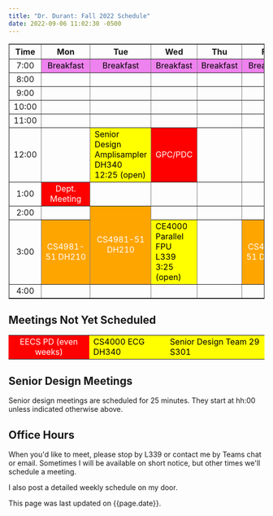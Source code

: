 ```yaml
---
title: "Dr. Durant: Fall 2022 Schedule"
date: 2022-09-06 11:02:30 -0500
---
```


<style type="text/css">
td        { text-align: center;                      }
td.am     { background-color: red;     color: white; }
td.ce4000 { background-color: yellow;  color: black; text-align: left; }
td.cs4981 { background-color: orange;  color: white; }
td.lunch  { background-color: violet;  color: black; }
</style>

<div align="center">
<table border>
<tr><th>Time</th>       <th>Mon</th>                                    <th>Tue</th>                                                                <th>Wed</th>                                                        <th>Thu</th>                        <th>Fri</th>                                    </tr>
<tr><td>7:00</td>       <td class="lunch">Breakfast</td>                <td class="lunch">Breakfast</td>                                            <td class="lunch">Breakfast</td>                                    <td class="lunch">Breakfast</td>    <td class="lunch">Breakfast</td>                </tr>
<tr><td>8:00</td>       <td>&nbsp;</td>                                 <td>&nbsp;</td>                                                             <td>&nbsp;</td>                                                     <td>&nbsp;</td>                     <td>&nbsp;</td>                                 </tr>
<tr><td>9:00</td>       <td>&nbsp;</td>                                 <td>&nbsp;</td>                                                             <td>&nbsp;</td>                                                     <td>&nbsp;</td>                     <td>&nbsp;</td>                                 </tr>
<tr><td>10:00</td>      <td>&nbsp;</td>                                 <td>&nbsp;</td>                                                             <td>&nbsp;</td>                                                     <td>&nbsp;</td>                     <td>&nbsp;</td>                                 </tr>
<tr><td>11:00</td>      <td>&nbsp;</td>                                 <td>&nbsp;</td>                                                             <td>&nbsp;</td>                                                     <td>&nbsp;</td>                     <td>&nbsp;</td>                                 </tr>
<tr><td>12:00</td>      <td>&nbsp;</td>                                 <td class="ce4000">Senior Design Amplisampler DH340<br/>12:25 (open)</td>   <td class="am">GPC/PDC</td>                                         <td>&nbsp;</td>                     <td>&nbsp;</td>                                 </tr>
<tr><td>1:00</td>       <td class="am">Dept. Meeting</td>               <td>&nbsp;</td>                                                             <td>&nbsp;</td>                                                     <td>&nbsp;</td>                     <td>&nbsp;</td>                                 </tr>
<tr><td>2:00</td>       <td>&nbsp;</td>                                 <td class="cs4981" rowspan="2">CS4981-51<br/>DH210</td>                     <td>&nbsp;</td>                                                     <td>&nbsp;</td>                     <td>&nbsp;</td>                                 </tr>
<tr><td>3:00</td>       <td class="cs4981">CS4981-51&nbsp;DH210</td>                                                                                <td class="ce4000">CE4000 Parallel FPU L339<br/>3:25 (open)</td>    <td>&nbsp;</td>                     <td class="cs4981">CS4981-51&nbsp;DH210</td>    </tr>
<tr><td>4:00</td>       <td>&nbsp;</td>                                 <td>&nbsp;</td>                                                             <td>&nbsp;</td>                                                     <td>&nbsp;</td>                     <td>&nbsp;</td>                                 </tr>
</table>
</div>

## Meetings Not Yet Scheduled
<table><tr>
<td class="am">EECS PD (even weeks)</td>
<td class="ce4000">CS4000 ECG DH340</td>
<td class="ce4000">Senior Design Team 29 S301</td>
</tr></table>

## Senior Design Meetings

Senior design meetings are scheduled for 25 minutes. They start at hh:00 unless indicated otherwise above.

## Office Hours

When you'd like to meet, please stop by L339 or contact me by Teams chat or email. Sometimes I will be available on short notice, but other times we'll schedule a meeting.

I also post a detailed weekly schedule on my door.

This page was last updated on {{page.date}}.
